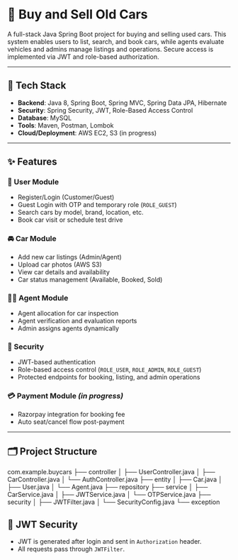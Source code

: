 # 🚗 Buy and Sell Old Cars

A full-stack Java Spring Boot project for buying and selling used cars. This system enables users to list, search, and book cars, while agents evaluate vehicles and admins manage listings and operations. Secure access is implemented via JWT and role-based authorization.

---

## 🔧 Tech Stack

- **Backend**: Java 8, Spring Boot, Spring MVC, Spring Data JPA, Hibernate
- **Security**: Spring Security, JWT, Role-Based Access Control
- **Database**: MySQL
- **Tools**: Maven, Postman, Lombok
- **Cloud/Deployment**: AWS EC2, S3 (in progress)

---

## ✨ Features

### 👤 User Module
- Register/Login (Customer/Guest)
- Guest Login with OTP and temporary role (`ROLE_GUEST`)
- Search cars by model, brand, location, etc.
- Book car visit or schedule test drive

### 🚘 Car Module
- Add new car listings (Admin/Agent)
- Upload car photos (AWS S3)
- View car details and availability
- Car status management (Available, Booked, Sold)

### 🧑‍💼 Agent Module
- Agent allocation for car inspection
- Agent verification and evaluation reports
- Admin assigns agents dynamically

### 🔐 Security
- JWT-based authentication
- Role-based access control (`ROLE_USER`, `ROLE_ADMIN`, `ROLE_GUEST`)
- Protected endpoints for booking, listing, and admin operations

### 💳 Payment Module *(in progress)*
- Razorpay integration for booking fee
- Auto seat/cancel flow post-payment

---

## 🗂️ Project Structure
com.example.buycars
├── controller
│ ├── UserController.java
│ ├── CarController.java
│ └── AuthController.java
├── entity
│ ├── Car.java
│ ├── User.java
│ └── Agent.java
├── repository
├── service
│ ├── CarService.java
│ ├── JWTService.java
│ └── OTPService.java
├── security
│ ├── JWTFilter.java
│ └── SecurityConfig.java
└── exception

## 🔐 JWT Security

- JWT is generated after login and sent in `Authorization` header.
- All requests pass through `JWTFilter`.
